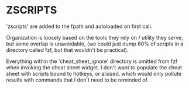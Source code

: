 # ZSCRIPTS

'zscripts' are added to the fpath and autoloaded on first call.

Organization is loosely based on the tools they rely on / utility they
serve, but some overlap is unavoidable, (we could just dump 80% of scripts
in a directory called fzf, but that wouldn't be practical).

Everything within the 'cheat_sheet_ignore' directory is omitted from fzf
when invoking the cheat sheet widget. I don't want to populate the cheat
sheet with scripts bound to hotkeys, or aliased, which would only pollute
results with commands that I don't need to be reminded of.
